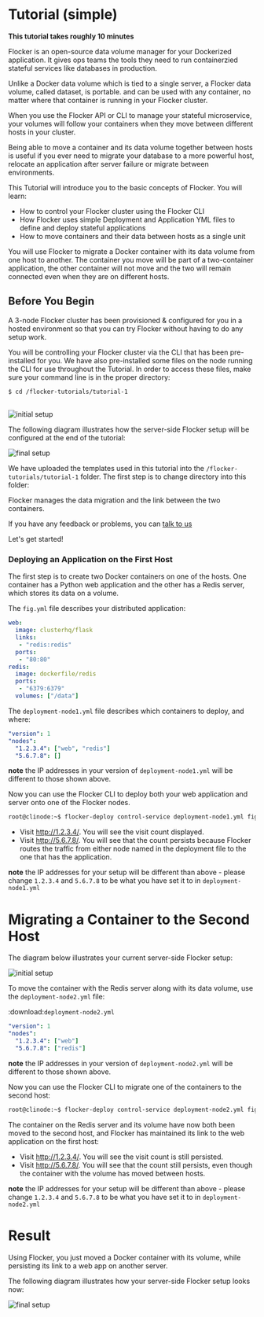 # Tutorial (simple)

**This tutorial takes roughly 10 minutes**

Flocker is an open-source data volume manager for your Dockerized application. 
It gives ops teams the tools they need to run containerzied stateful services like databases in production.

Unlike a Docker data volume which is tied to a single server, a Flocker data volume, called dataset, is portable. and can be used with any container, no matter where that container is running in your Flocker cluster.

When you use the Flocker API or CLI to manage your stateful microservice, your volumes will follow your containers when they move between different hosts in your cluster.  

Being able to move a container and its data volume together between hosts is useful if you ever need to migrate your database to a more powerful host, relocate an application after server failure or migrate between environments. 

This Tutorial will introduce you to the basic concepts of Flocker.
You will learn:

* How to control your Flocker cluster using the Flocker CLI
* How Flocker uses simple Deployment and Application YML files to define and deploy stateful applications
* How to move containers and their data between hosts as a single unit

You will use Flocker to migrate a Docker container with its data volume from one host to another.
The container you move will be part of a two-container application, the other container will not move and the two will remain connected even when they are on different hosts.

## Before You Begin
A 3-node Flocker cluster has been provisioned & configured for you in a hosted environment so that you can try Flocker without having to do any setup work.

You will be controlling your Flocker cluster via the CLI that has been pre-installed for you. We have also pre-installed some files on the node running the CLI for use throughout the Tutorial.  In order to access these files, make sure your command line is in the proper directory:

```bash
$ cd /flocker-tutorials/tutorial-1
```

##

![initial setup](https://rawgithub.com/binocarlos/trueability/master/tutorials/images/flocker-tutorial-initial-setup.svg "In the initial server-side Flocker setup there are two servers, one of which has two Docker containers running; one container is a running a web application, the other has a Redis database with a volume.")

The following diagram illustrates how the server-side Flocker setup will be configured at the end of the tutorial:

![final setup](https://rawgithub.com/binocarlos/trueability/master/tutorials/images/flocker-tutorial-final-setup.svg "Following the completion of this tutorial the server-side Flocker setup will be configured with the web application still running within a container on the first server, while the Redis server with a volume is running on the second server.")


We have uploaded the templates used in this tutorial into the `/flocker-tutorials/tutorial-1` folder.  The first step is to change directory into this folder:




Flocker manages the data migration and the link between the two containers.

If you have any feedback or problems, you can [talk to us](https://clusterhq.com/about/)

Let's get started!

### Deploying an Application on the First Host
The first step is to create two Docker containers on one of the hosts.
One container has a Python web application and the other has a Redis server, which stores its data on a volume.

The `fig.yml` file describes your distributed application:

```yaml
web:
  image: clusterhq/flask
  links:
   - "redis:redis"
  ports:
   - "80:80"
redis:
  image: dockerfile/redis
  ports:
   - "6379:6379"
  volumes: ["/data"]
```

The `deployment-node1.yml` file describes which containers to deploy, and where:

```yaml
"version": 1
"nodes":
  "1.2.3.4": ["web", "redis"]
  "5.6.7.8": []

```

**note** the IP addresses in your version of `deployment-node1.yml` will be different to those shown above.

Now you can use the Flocker CLI to deploy both your web application and server onto one of the Flocker nodes.

```bash
root@clinode:~$ flocker-deploy control-service deployment-node1.yml fig.yml
```

* Visit http://1.2.3.4/.
  You will see the visit count displayed.
* Visit http://5.6.7.8/.
  You will see that the count persists because Flocker routes the traffic from either node named in the deployment file to the one that has the application.

**note** the IP addresses for your setup will be different than above - please change `1.2.3.4` and `5.6.7.8` to be what you have set it to in `deployment-node1.yml`

Migrating a Container to the Second Host
========================================

The diagram below illustrates your current server-side Flocker setup:

![initial setup](https://rawgithub.com/binocarlos/trueability/master/tutorials/images/flocker-tutorial-initial-setup.svg "In the server-side Flocker setup there are two servers, one of which has two Docker containers running; one container is a running a web application, the other has a Redis database with a volume.")

To move the container with the Redis server along with its data volume, use the `deployment-node2.yml` file:

:download:`deployment-node2.yml`

```yaml
"version": 1
"nodes":
  "1.2.3.4": ["web"]
  "5.6.7.8": ["redis"]
```

**note** the IP addresses in your version of `deployment-node2.yml` will be different to those shown above.

Now you can use the Flocker CLI to migrate one of the containers to the second host:

```bash
root@clinode:~$ flocker-deploy control-service deployment-node2.yml fig.yml
```

The container on the Redis server and its volume have now both been moved to the second host, and Flocker has maintained its link to the web application on the first host:

* Visit http://1.2.3.4/.
  You will see the visit count is still persisted.
* Visit http://5.6.7.8/.
  You will see that the count still persists, even though the container with the volume has moved between hosts.

**note** the IP addresses for your setup will be different than above - please change `1.2.3.4` and `5.6.7.8` to be what you have set it to in `deployment-node2.yml`

Result
======

Using Flocker, you just moved a Docker container with its volume, while persisting its link to a web app on another server.

The following diagram illustrates how your server-side Flocker setup looks now:

![final setup](https://rawgithub.com/binocarlos/trueability/master/tutorials/images/flocker-tutorial-final-setup.svg "The web application is still running within a container on the first server, while the Redis server with a volume is now running on the second server.")